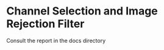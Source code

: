 Channel Selection and Image Rejection Filter
============================================
Consult the report in the docs directory
